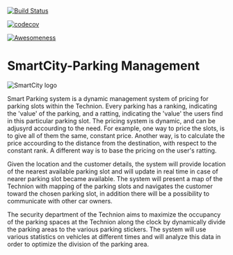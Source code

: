 [![Build Status](https://travis-ci.org/TechnionYP5777/SmartCity-ParkingManagement.png)](https://travis-ci.org/TechnionYP5777/SmartCity-ParkingManagement)

[![codecov](https://codecov.io/gh/TechnionYP5777/SmartCity-ParkingManagement/branch/master/graph/badge.svg)](https://codecov.io/gh/TechnionYP5777/SmartCity-ParkingManagement)

[![Awesomeness](https://img.shields.io/badge/awesomeness-100%25-blue.svg)](https://shields.io/)

# SmartCity-Parking Management

![SmartCity logo](https://s24.postimg.org/j36nmvh8l/smart_parking.png) 

Smart Parking system is a dynamic management system of pricing for parking slots within the Technion. Every parking has a ranking, indicating the 'value' of the parking, and a ratting, indicating the 'value' the users find in this particular parking slot.
The pricing system is dynamic, and can be adjusyrd accourding to the need. For example, one way to price the slots, is to give all of them the same, constant price. Another way, is to calculate the price accourding to the distance from the destination, with respect to the constant rank. A different way is to base the pricing on the user's ratting.

Given the location and the customer details, the system will provide location of the nearest available parking slot and will update in real time in case of nearer parking slot became available. The system will present a map of the Technion with mapping of the parking slots and navigates the customer toward the chosen parking slot, in addition there will be a possibility to communicate with other car owners.

The security department of the Technion aims to maximize the occupancy of the parking spaces at the Technion along the clock by dynamically divide the parking areas to the various parking stickers. The system will use various statistics on vehicles at different times and will analyze this data in order to optimize the division of the parking area.
